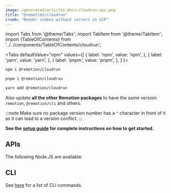```yaml
---
image: /generated/articles-docs-cloudrun-api.png
title: "@remotion/cloudrun"
crumb: "Render videos without servers on GCP"
---
```


import Tabs from '@theme/Tabs';
import TabItem from '@theme/TabItem';
import {TableOfContents} from '../../components/TableOfContents/cloudrun';

<Tabs
defaultValue="npm"
values={[
{ label: 'npm', value: 'npm', },
{ label: 'yarn', value: 'yarn', },
{ label: 'pnpm', value: 'pnpm', },
]
}>
<TabItem value="npm">

```bash
npm i @remotion/cloudrun
```

  </TabItem>

  <TabItem value="pnpm">

```bash
pnpm i @remotion/cloudrun
```

  </TabItem>
  <TabItem value="yarn">

```bash
yarn add @remotion/cloudrun
```

  </TabItem>

</Tabs>

Also update **all the other Remotion packages** to have the same version: `remotion`, `@remotion/cli` and others.

:::note
Make sure no package version number has a `^` character in front of it as it can lead to a version conflict.
:::

**See the [setup guide](/docs/cloudrun/setup) for complete instructions on how to get started.**

## APIs

The following Node.JS are available:

<TableOfContents />

## CLI

See [here](/docs/cloudrun/cli) for a list of CLI commands.
